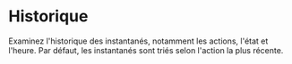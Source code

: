 Historique
==========

Examinez l'historique des instantanés, notamment les actions, l'état et l'heure. Par défaut, les instantanés sont triés selon l'action la plus récente.
